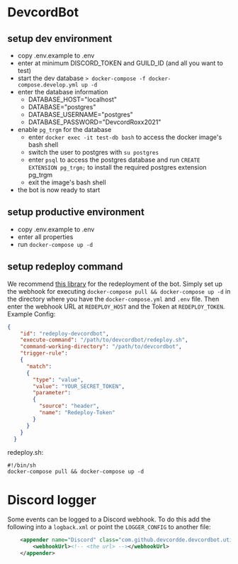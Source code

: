# DevcordBot

## setup dev environment
- copy .env.example to .env
- enter at minimum DISCORD_TOKEN and GUILD_ID (and all you want to test)
- start the dev database `> docker-compose -f docker-compose.develop.yml up -d`
- enter the database information
  - DATABASE_HOST="localhost"
  - DATABASE="postgres"
  - DATABASE_USERNAME="postgres"
  - DATABASE_PASSWORD="DevcordRoxx2021"
- enable `pg_trgm` for the database
  - enter `docker exec -it test-db bash` to access the docker image's bash shell
  - switch the user to postgres with `su postgres`
  - enter `psql` to access the postgres database and run `CREATE EXTENSION pg_trgm;` to install the required postgres extension pg_trgm
  - exit the image's bash shell
- the bot is now ready to start

## setup productive environment
- copy .env.example to .env
- enter all properties
- run `docker-compose up -d`

## setup redeploy command
We recommend [this library](https://github.com/adnanh/webhook) for the redeployment of the bot. Simply set up the 
webhook for executing `docker-compose pull && docker-compose up -d` in the directory where you have the 
`docker-compose.yml` and `.env` file. Then enter the webhook URL at `REDEPLOY_HOST` and the Token at `REDEPLOY_TOKEN`.
Example Config:
````json
{
    "id": "redeploy-devcordbot",
    "execute-command": "/path/to/devcordbot/redeploy.sh",
    "command-working-directory": "/path/to/devcordbot",
    "trigger-rule":
    {
      "match":
      {
        "type": "value",
        "value": "YOUR_SECRET_TOKEN",
        "parameter":
        {
          "source": "header",
          "name": "Redeploy-Token"
        }
      }
    }
  }
````
redeploy.sh:
```shell script
#!/bin/sh
docker-compose pull && docker-compose up -d
```

# Discord logger
Some events can be logged to a Discord webhook. To do this add the following into a `logback.xml`  or point the `LOGGER_CONFIG` to another file:
```xml
    <appender name="Discord" class="com.github.devcordde.devcordbot.util.DiscordWebhookAppender">
        <webhookUrl><!-- <the url> --></webhookUrl>
    </appender>
```
